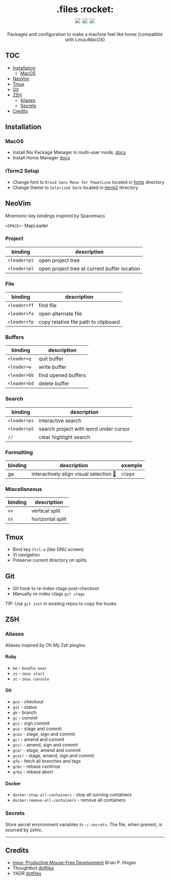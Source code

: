 <h1 align="center">
  .files :rocket:
  <br />
  <img src="https://img.shields.io/badge/editor-neovim-green.svg">
  <img src="https://img.shields.io/badge/shell-zsh-blue.svg">
  <img src="https://img.shields.io/badge/build%20with-nixos-9cf.svg">
</h1>
<p align="center">Packages and configuration to make a machine feel like home (compatible with Linux/MacOS)</p>

## TOC

- [Installation](#installation)
  - [MacOS](#macos)
- [NeoVim](#neovim)
- [Tmux](#tmux)
- [Git](#git)
- [ZSH ](#zsh)
  - [Aliases](#aliases)
  - [Secrets](#secrets)
- [Credits](#credits)

## Installation

### MacOS

- Install Nix Package Manager in multi-user mode, [docs](https://nixos.org/nix/manual/#sect-multi-user-installation)
- Install Home Manager [docs](https://github.com/rycee/home-manager#installation)

### iTerm2 Setup

- Change font to `Droid Sans Mono for PowerLine` located in [fonts](fonts) directory
- Change theme to `Solarized Dark` located in [iterm2](iterm2) directory

## NeoVim

Mnemonic key bindings inspired by Spacemacs

`<SPACE>`- MapLeader

### Project

| binding      | description                                  |
| -            | -                                            |
| `<leader>pt` | open project tree                            |
| `<leader>pl` | open project tree at current buffer location |


### File

| binding      | description                          |
| -            | -                                    |
| `<leader>ff` | find file                            |
| `<leader>fa` | open alternate file                  |
| `<leader>fp` | copy relative file path to clipboard |

### Buffers

| binding      | description         |
| -            | -                   |
| `<leader>q`  | quit buffer         |
| `<leader>w`  | write buffer        |
| `<leader>bb` | find opened buffers |
| `<leader>bd` | delete buffer       |

### Search

| binding      | description                           |
| -            | -                                     |
| `<leader>ps` | interactive search                    |
| `<leader>pS` | search project with word under cursor |
| `//`         | clear highlight search                |

### Formatting

| binding | description                                                                               | example |
| -       | -                                                                                         | -       |
| ga      | interactively align visual selection [:link:](https://github.com/junegunn/vim-easy-align) | `vipga` |

### Miscellaneous

| binding | description            |
| -       | -                      |
| `vv`    | vertical split         |
| `ss`    | horizontal split       |

## Tmux

* Bind key `Ctrl-a` (like GNU screen)
* Vi navigation
* Preserve current directory on splits

## Git

* Git hook to re-index ctags post-checkout
* Manually re-index ctags `git ctags`

TIP: Use `git init` in existing repos to copy the hooks

## ZSH

### Aliases

Aliases inspired by Oh My Zsh plugins.

#### Ruby

* `be` - `bundle exec`
* `zs` - `zeus start`
* `zc` - `zeus console`

#### Git

* `gco` - checkout
* `gst` - status
* `gb` - branch
* `gc` - commit
* `gcs` - sign commit
* `gca` - stage and commit
* `gcas` - stage, sign and commit
* `gc!` - amend and commit
* `gcs!` - amend, sign and commit
* `gca!` - stage, amend and commit
* `gcas!` - stage, amend, sign and commit
* `gfa` - fetch all branches and tags
* `grbc` - rebase continue
* `grba` - rebase abort

#### Docker

* `docker-stop-all-containers` - stop all running containers
* `docker-remove-all-containers` - remove all containers

### Secrets

Store secret environment variables in `~/.secrets`. The file, when present, is
sourced by *zshrc*.

-------------------------------------------------------------------------------

## Credits

- [tmux: Productive Mouse-Free Development](http://pragprog.com/book/bhtmux/tmux) Brian P. Hogan
- Thoughtbot [dotfiles](http://github.com/thoughtbot/dotfiles)
- YADR [dotfiles](https://github.com/skwp/dotfiles)
